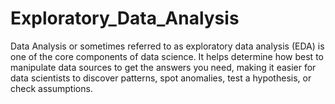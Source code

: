 # Exploratory_Data_Analysis
Data Analysis or sometimes referred to as exploratory data analysis (EDA) is one of the core components of data science. It helps determine how best to manipulate data sources to get the answers you need, making it easier for data scientists to discover patterns, spot anomalies, test a hypothesis, or check assumptions.
